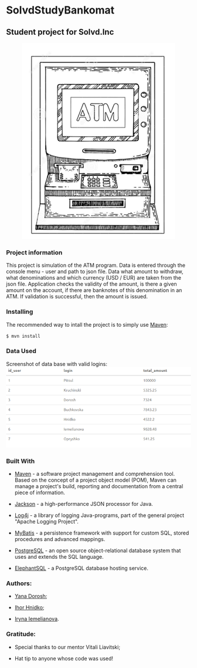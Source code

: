 # SolvdStudyBankomat

## Student  project for Solvd.Inc

<div style="text-align:center"><img src="https://github.com/Iemelianova/Stuff/raw/master/ATM.png" />
</div>


### Project information

This project is simulation of the ATM program. Data is entered through the console menu - user and path
to json file. Data what amount to withdraw, what denominations
and which currency (USD / EUR) are taken from the json file. Application
checks the validity of the amount, is there a given amount on the account, if
there are banknotes of this denomination in an ATM. If validation is successful, then the amount is issued.

### Installing
The recommended way to intall the project is to simply use [Maven](https://maven.apache.org/):

```sh
$ mvn install
```
### Data Used

Screenshot of data base with valid logins:
![Screenshot](https://github.com/Iemelianova/Stuff/raw/master/inputlogins.png)

### Built With

* [Maven](https://maven.apache.org/) - a software project management and comprehension tool. Based on the concept of a project object model (POM), Maven can manage a project's build, reporting and documentation from a central piece of information.

* [Jackson](https://github.com/FasterXML/jackson/) - a high-performance JSON processor for Java.

* [Log4j](https://logging.apache.org/log4j/2.x/) - a library of logging Java-programs, part of the general project "Apache Logging Project".

* [MyBatis](https://mybatis.org/mybatis-3/) - a persistence framework with support for custom SQL, stored procedures and advanced mappings. 

* [PostgreSQL](https://www.postgresql.org/about/) - an open source object-relational database system that uses and extends the SQL language.

* [ElephantSQL](https://www.elephantsql.com/) - a PostgreSQL database hosting service.

### Authors:

- [Yana Dorosh](https://github.com/YanaDorosh/);

- [Ihor Hnidko](https://github.com/KuliaVlob/);

- [Iryna Iemelianova](https://github.com/Iemelianova/).

### Gratitude:

- Special thanks to our mentor Vitali Liavitski;

- Hat tip to anyone whose code was used!
